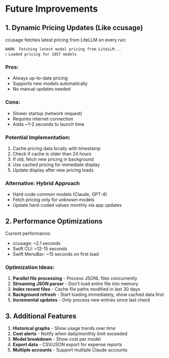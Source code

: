 # Future Improvements

## 1. Dynamic Pricing Updates (Like ccusage)

ccusage fetches latest pricing from LiteLLM on every run:
```
WARN  Fetching latest model pricing from LiteLLM...
ℹ Loaded pricing for 1057 models
```

### Pros:
- Always up-to-date pricing
- Supports new models automatically
- No manual updates needed

### Cons:
- Slower startup (network request)
- Requires internet connection
- Adds ~1-2 seconds to launch time

### Potential Implementation:
1. Cache pricing data locally with timestamp
2. Check if cache is older than 24 hours
3. If old, fetch new pricing in background
4. Use cached pricing for immediate display
5. Update display after new pricing loads

### Alternative: Hybrid Approach
- Hard-code common models (Claude, GPT-4)
- Fetch pricing only for unknown models
- Update hard-coded values monthly via app updates

## 2. Performance Optimizations

Current performance:
- ccusage: ~2.1 seconds
- Swift CLI: ~12-15 seconds
- Swift MenuBar: ~15 seconds on first load

### Optimization Ideas:
1. **Parallel file processing** - Process JSONL files concurrently
2. **Streaming JSON parser** - Don't load entire file into memory
3. **Index recent files** - Cache file paths modified in last 30 days
4. **Background refresh** - Start loading immediately, show cached data first
5. **Incremental updates** - Only process new entries since last check

## 3. Additional Features

1. **Historical graphs** - Show usage trends over time
2. **Cost alerts** - Notify when daily/monthly limit exceeded
3. **Model breakdown** - Show cost per model
4. **Export data** - CSV/JSON export for expense reports
5. **Multiple accounts** - Support multiple Claude accounts